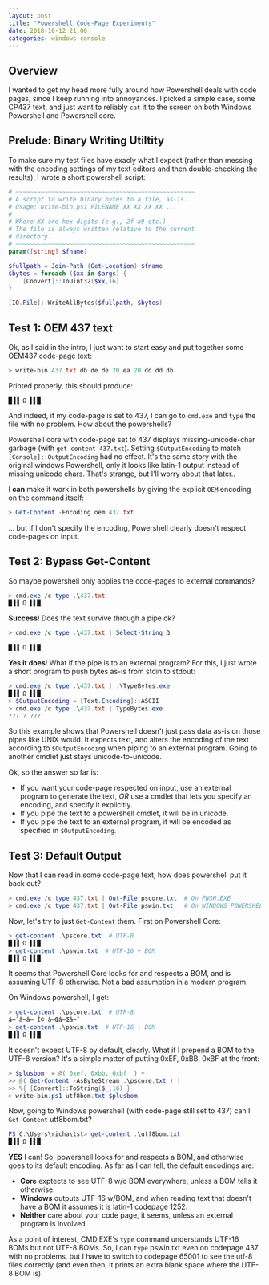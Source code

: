 ```yaml
---
layout: post
title: "Powershell Code-Page Experiments"
date: 2018-10-12 21:00
categories: windows console
---
```


## Overview

I wanted to get my head more fully around how Powershell deals with code
pages, since I keep running into annoyances.  I picked a simple case,
some CP437 text, and just want to reliably `cat` it to the screen on
both Windows Powershell and Powershell core.


## Prelude: Binary Writing Utiltity

To make sure my test files have exacly what I expect (rather than
messing with the encoding settings of my text editors and then
double-checking the results), I wrote a short powershell script:

~~~~~ powershell
# ~~~~~~~~~~~~~~~~~~~~~~~~~~~~~~~~~~~~~~~~~~~~~~~~~~
# A script to write binary bytes to a file, as-is.
# Usage: write-bin.ps1 FILENAME XX XX XX XX ...
#
# Where XX are hex digits (e.g., 2f a9 etc.)
# The file is always written relative to the current
# directory.
# ~~~~~~~~~~~~~~~~~~~~~~~~~~~~~~~~~~~~~~~~~~~~~~~~~~
param([string] $fname)

$fullpath = Join-Path (Get-Location) $fname
$bytes = foreach ($xx in $args) {
    [Convert]::ToUint32($xx,16)
}

[IO.File]::WriteAllBytes($fullpath, $bytes)
~~~~~

## Test 1: OEM 437 text

Ok, as I said in the intro, I just want to start easy and put together
some OEM437 code-page text:

~~~~~ powershell
> write-bin 437.txt db de de 20 ea 20 dd dd db
~~~~~

Printed properly, this should produce:

    █▐▐ Ω ▌▌█

And indeed, if my code-page is set to 437, I can go to `cmd.exe` and
`type` the file with no problem.  How about the powershells?

Powershell core with code-page set to
437 displays missing-unicode-char garbage (with `get-content 437.txt`).
Setting `$OutputEncoding` to match `[Console]::OutputEncoding`
had no effect.  It's the same story with the original
windows Powershell, only it looks like latin-1 output instead of
missing unicode chars.  That's strange, but I'll worry about that
later..

I **can** make it work in both powershells by giving the explicit `OEM`
encoding on the command itself:

~~~~~~ powershell
> Get-Content -Encoding oem 437.txt
~~~~~~

... but if I don't specify the encoding, Powershell clearly doesn't
respect code-pages on input.

## Test 2: Bypass Get-Content

So maybe powershell only applies the code-pages to external commands?

~~~~~~ powershell
> cmd.exe /c type .\437.txt
█▐▐ Ω ▌▌█
~~~~~~

**Success**!  Does the text survive through a pipe ok?

~~~~~~ powershell
> cmd.exe /c type .\437.txt | Select-String Ω 

█▐▐ Ω ▌▌█

~~~~~~

**Yes it does**!   What if the pipe is to an external program?  For
this, I just wrote a short program to push bytes as-is from stdin to
stdout:

~~~~~~ powershell
> cmd.exe /c type .\437.txt | .\TypeBytes.exe
█▐▐ Ω ▌▌█
> $OutputEncoding = [Text.Encoding]::ASCII
> cmd.exe /c type .\437.txt | TypeBytes.exe
??? ? ???
~~~~~~

So this example shows that Powershell doesn't just pass data as-is on
those pipes like UNIX would.  It expects text, and alters the encoding
of the text according to `$OutputEncoding` when piping to an external
program.  Going to another cmdlet just stays unicode-to-unicode.

Ok, so the answer so far is:

 - If you want your code-page respected on input, use 
   an external program to generate the text, _OR_ use
   a cmdlet that lets you specify an encoding, and 
   specify it explicitly.
 - If you pipe the text to a powershell cmdlet, it will
   be in unicode.
 - If you pipe the text to an external program, it will 
   be encoded as specified in `$OutputEncoding`.

## Test 3: Default Output

Now that I can read in some code-page text, how does powershell put it
back out?

~~~~~~ powershell
> cmd.exe /c type 437.txt | Out-File pscore.txt  # On PWSH.EXE 
> cmd.exe /c type 437.txt | Out-File pswin.txt   # On WINDOWS POWERSHELL
~~~~~~

Now, let's try to just `Get-Content` them.  First on Powershell Core:

~~~~~~ powershell
> get-content .\pscore.txt  # UTF-8
█▐▐ Ω ▌▌█
> get-content .\pswin.txt  # UTF-16 + BOM
█▐▐ Ω ▌▌█
~~~~~~

It seems that Powershell Core looks for and respects a BOM, and is
assuming UTF-8 otherwise. Not a bad assumption in a modern program.

On Windows powershell, I get:

~~~~~ powershell
> get-content .\pscore.txt  # UTF-8
â–ˆâ–â– Î© â–Œâ–Œâ–ˆ
> get-content .\pswin.txt  # UTF-16 + BOM
█▐▐ Ω ▌▌█
~~~~~

It doesn't expect UTF-8 by default, clearly.  What if I prepend a
BOM to the UTF-8 version?  It's a simple matter of putting 0xEF, 
0xBB, 0xBF at the front:

~~~~~~ powershell
> $plusbom  = @( 0xef, 0xbb, 0xbf  ) + 
>> @( Get-Content -AsByteStream .\pscore.txt ) | 
>> %{ [Convert]::ToString($_,16) }
> write-bin.ps1 utf8bom.txt $plusbom
~~~~~~

Now, going to Windows powershell (with code-page still set to 437) can I
`Get-Content` utf8bom.txt?

~~~~~~ powershell
PS C:\Users\richa\tst> get-content .\utf8bom.txt
█▐▐ Ω ▌▌█
~~~~~~

**YES** I can!  So, powershell looks for and respects a BOM, and
otherwise goes to its default encoding.  As far as I can tell, the
default encodings are:

  - **Core** exptects to see UTF-8 w/o BOM everywhere, unless a BOM
    tells it otherwise.
  - **Windows** outputs UTF-16 w/BOM, and when reading text that doesn't
    have a BOM it assumes it is latin-1 codepage 1252.
  - **Neither** care about your code page, it seems, unless an external
    program is involved.

As a point of interest, CMD.EXE's `type` command understands UTF-16
BOMs but not UTF-8 BOMs.  So, I can `type` pswin.txt even on codepage
437 with no problems, but I have to switch to codepage 65001 to see the
utf-8 files correctly (and even then, it prints an extra blank space
where the UTF-8 BOM is).

